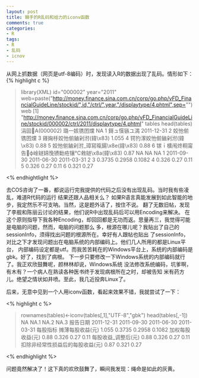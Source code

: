 ```yaml
---
layout: post
title: 棘手的R乱码和给力的iconv函数
comments: true
categories:
- R
tags:
- R
- 乱码
- icnov
---
```


从网上抓数据（网页是utf-8编码）时，发现读入R的数据出现了乱码。情形如下：
{% highlight c %}

> library(XML)
> id="000002"
> year="2011"
> web=paste("http://money.finance.sina.com.cn/corp/go.php/vFD_FinancialGuideLine/stockid/",id,"/ctrl/",year,"/displaytype/4.phtml",sep="")
> web
[1] "http://money.finance.sina.com.cn/corp/go.php/vFD_FinancialGuideLine/stockid/000002/ctrl/2011/displaytype/4.phtml"
> tables head(tables)
涓囩A(000002) 璐一姟镌囨爣 NA
1 鎶ュ憡镞ユ湡 2011-12-31
2 姣忚偂镌囨爣
3 鎽婅杽姣忚偂鏀剁泭(鍏\x83) 1.055
4 锷犳潈姣忚偂鏀剁泭(鍏\x83) 0.88
5 姣忚偂鏀剁泭_璋冩暣鍚\x8e(鍏\x83) 0.88
6 镓ｉ櫎闱炵粡甯告ф崯鐩婂悗镄勬疮镶℃敹鐩\x8a(鍏\x83) 0.87
NA NA NA
1 2011-09-30 2011-06-30 2011-03-31
2
3 0.3735 0.2958 0.1082
4 0.326 0.27 0.11
5 0.326 0.27 0.11
6 0.321 0.27

<% endhightlight %>

去COS咨询了一番，都说运行完我提供的代码之后没有出现乱码。当时我有些凌乱，难道R代码的运行
结果还跟人品相关么？
如果R语言真能发展到如此智能的地步，我定然乐不可支呐。当然，这是题外话了，按住不说。
翻了无数旧帖，发现了李舰和陈丽云讨论的结果，他们说R中出现乱码后可以用Encoding来解决。
在这个原则指导下我各种Encoding，却回回都是无功而返。思量再三，我觉得可能是电脑的问题，然而，电脑的问题那么
多，根源在哪儿呢？我贴出了自己的sessionInfo，须得找出问题的根源所在。幸好有人跟帖也贴出
了sessionInfo，对比之下才发现问题出在电脑系统的内部编码上。他们几人所用的都是Linux平台，
内部编码设定都是utf。而我苦苦耗在的Windows平台上，系统的内部编码是gbk。好了，找到了病根。
下一步只要修改一下Windows系统的内部编码就行了。我正欢欣鼓舞呢，颜林林却说，Windows系统
没法修改系统编码，坑爹啊，有木有？一个病人在熟读各种医书终于发现病根所在之时，却被告知
米有药方儿。绝望之情状如井喷。至此，我几近投奔Linux了。

后来，无意中见到一个人用iconv函数，看起来效果不错，我就尝试了一下：

<% highlight c %>

> rownames(tables)<-iconv(tables[,1],"UTF-8","gbk")
> head(tables[,-1])
NA NA.1 NA.2 NA.3
报告日期 2011-12-31 2011-09-30 2011-06-30 2011-03-31
每股指标 
摊薄每股收益(元) 1.055 0.3735 0.2958 0.1082
加权每股收益(元) 0.88 0.326 0.27 0.11
每股收益_调整后(元) 0.88 0.326 0.27 0.11
扣除非经常性损益后的每股收益(元) 0.87 0.321 0.27 

<% endhighlight %>

问题竟然解决了！这下真的欢欣鼓舞了，瞬间我发现：绳命是如此的灰黄。
